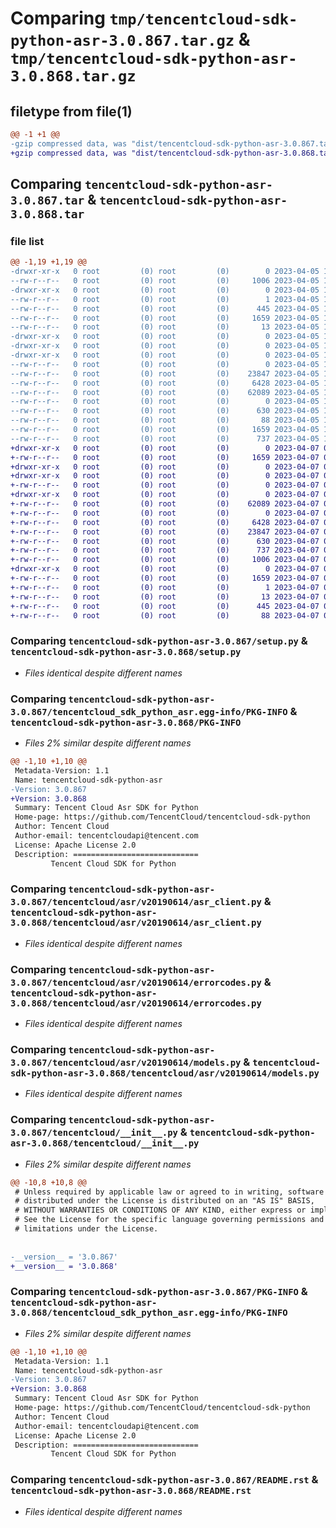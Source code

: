 # Comparing `tmp/tencentcloud-sdk-python-asr-3.0.867.tar.gz` & `tmp/tencentcloud-sdk-python-asr-3.0.868.tar.gz`

## filetype from file(1)

```diff
@@ -1 +1 @@
-gzip compressed data, was "dist/tencentcloud-sdk-python-asr-3.0.867.tar", last modified: Wed Apr  5 16:18:03 2023, max compression
+gzip compressed data, was "dist/tencentcloud-sdk-python-asr-3.0.868.tar", last modified: Fri Apr  7 00:18:34 2023, max compression
```

## Comparing `tencentcloud-sdk-python-asr-3.0.867.tar` & `tencentcloud-sdk-python-asr-3.0.868.tar`

### file list

```diff
@@ -1,19 +1,19 @@
-drwxr-xr-x   0 root         (0) root         (0)        0 2023-04-05 16:18:03.000000 tencentcloud-sdk-python-asr-3.0.867/
--rw-r--r--   0 root         (0) root         (0)     1006 2023-04-05 16:18:03.000000 tencentcloud-sdk-python-asr-3.0.867/setup.py
-drwxr-xr-x   0 root         (0) root         (0)        0 2023-04-05 16:18:03.000000 tencentcloud-sdk-python-asr-3.0.867/tencentcloud_sdk_python_asr.egg-info/
--rw-r--r--   0 root         (0) root         (0)        1 2023-04-05 16:18:03.000000 tencentcloud-sdk-python-asr-3.0.867/tencentcloud_sdk_python_asr.egg-info/dependency_links.txt
--rw-r--r--   0 root         (0) root         (0)      445 2023-04-05 16:18:03.000000 tencentcloud-sdk-python-asr-3.0.867/tencentcloud_sdk_python_asr.egg-info/SOURCES.txt
--rw-r--r--   0 root         (0) root         (0)     1659 2023-04-05 16:18:03.000000 tencentcloud-sdk-python-asr-3.0.867/tencentcloud_sdk_python_asr.egg-info/PKG-INFO
--rw-r--r--   0 root         (0) root         (0)       13 2023-04-05 16:18:03.000000 tencentcloud-sdk-python-asr-3.0.867/tencentcloud_sdk_python_asr.egg-info/top_level.txt
-drwxr-xr-x   0 root         (0) root         (0)        0 2023-04-05 16:18:03.000000 tencentcloud-sdk-python-asr-3.0.867/tencentcloud/
-drwxr-xr-x   0 root         (0) root         (0)        0 2023-04-05 16:18:03.000000 tencentcloud-sdk-python-asr-3.0.867/tencentcloud/asr/
-drwxr-xr-x   0 root         (0) root         (0)        0 2023-04-05 16:18:03.000000 tencentcloud-sdk-python-asr-3.0.867/tencentcloud/asr/v20190614/
--rw-r--r--   0 root         (0) root         (0)        0 2023-04-05 16:18:03.000000 tencentcloud-sdk-python-asr-3.0.867/tencentcloud/asr/v20190614/__init__.py
--rw-r--r--   0 root         (0) root         (0)    23847 2023-04-05 16:18:03.000000 tencentcloud-sdk-python-asr-3.0.867/tencentcloud/asr/v20190614/asr_client.py
--rw-r--r--   0 root         (0) root         (0)     6428 2023-04-05 16:18:03.000000 tencentcloud-sdk-python-asr-3.0.867/tencentcloud/asr/v20190614/errorcodes.py
--rw-r--r--   0 root         (0) root         (0)    62089 2023-04-05 16:18:03.000000 tencentcloud-sdk-python-asr-3.0.867/tencentcloud/asr/v20190614/models.py
--rw-r--r--   0 root         (0) root         (0)        0 2023-04-05 16:18:03.000000 tencentcloud-sdk-python-asr-3.0.867/tencentcloud/asr/__init__.py
--rw-r--r--   0 root         (0) root         (0)      630 2023-04-05 16:18:03.000000 tencentcloud-sdk-python-asr-3.0.867/tencentcloud/__init__.py
--rw-r--r--   0 root         (0) root         (0)       88 2023-04-05 16:18:03.000000 tencentcloud-sdk-python-asr-3.0.867/setup.cfg
--rw-r--r--   0 root         (0) root         (0)     1659 2023-04-05 16:18:03.000000 tencentcloud-sdk-python-asr-3.0.867/PKG-INFO
--rw-r--r--   0 root         (0) root         (0)      737 2023-04-05 16:18:03.000000 tencentcloud-sdk-python-asr-3.0.867/README.rst
+drwxr-xr-x   0 root         (0) root         (0)        0 2023-04-07 00:18:34.000000 tencentcloud-sdk-python-asr-3.0.868/
+-rw-r--r--   0 root         (0) root         (0)     1659 2023-04-07 00:18:34.000000 tencentcloud-sdk-python-asr-3.0.868/PKG-INFO
+drwxr-xr-x   0 root         (0) root         (0)        0 2023-04-07 00:18:34.000000 tencentcloud-sdk-python-asr-3.0.868/tencentcloud/
+drwxr-xr-x   0 root         (0) root         (0)        0 2023-04-07 00:18:34.000000 tencentcloud-sdk-python-asr-3.0.868/tencentcloud/asr/
+-rw-r--r--   0 root         (0) root         (0)        0 2023-04-07 00:18:33.000000 tencentcloud-sdk-python-asr-3.0.868/tencentcloud/asr/__init__.py
+drwxr-xr-x   0 root         (0) root         (0)        0 2023-04-07 00:18:34.000000 tencentcloud-sdk-python-asr-3.0.868/tencentcloud/asr/v20190614/
+-rw-r--r--   0 root         (0) root         (0)    62089 2023-04-07 00:18:33.000000 tencentcloud-sdk-python-asr-3.0.868/tencentcloud/asr/v20190614/models.py
+-rw-r--r--   0 root         (0) root         (0)        0 2023-04-07 00:18:33.000000 tencentcloud-sdk-python-asr-3.0.868/tencentcloud/asr/v20190614/__init__.py
+-rw-r--r--   0 root         (0) root         (0)     6428 2023-04-07 00:18:33.000000 tencentcloud-sdk-python-asr-3.0.868/tencentcloud/asr/v20190614/errorcodes.py
+-rw-r--r--   0 root         (0) root         (0)    23847 2023-04-07 00:18:33.000000 tencentcloud-sdk-python-asr-3.0.868/tencentcloud/asr/v20190614/asr_client.py
+-rw-r--r--   0 root         (0) root         (0)      630 2023-04-07 00:18:33.000000 tencentcloud-sdk-python-asr-3.0.868/tencentcloud/__init__.py
+-rw-r--r--   0 root         (0) root         (0)      737 2023-04-07 00:18:33.000000 tencentcloud-sdk-python-asr-3.0.868/README.rst
+-rw-r--r--   0 root         (0) root         (0)     1006 2023-04-07 00:18:33.000000 tencentcloud-sdk-python-asr-3.0.868/setup.py
+drwxr-xr-x   0 root         (0) root         (0)        0 2023-04-07 00:18:34.000000 tencentcloud-sdk-python-asr-3.0.868/tencentcloud_sdk_python_asr.egg-info/
+-rw-r--r--   0 root         (0) root         (0)     1659 2023-04-07 00:18:34.000000 tencentcloud-sdk-python-asr-3.0.868/tencentcloud_sdk_python_asr.egg-info/PKG-INFO
+-rw-r--r--   0 root         (0) root         (0)        1 2023-04-07 00:18:34.000000 tencentcloud-sdk-python-asr-3.0.868/tencentcloud_sdk_python_asr.egg-info/dependency_links.txt
+-rw-r--r--   0 root         (0) root         (0)       13 2023-04-07 00:18:34.000000 tencentcloud-sdk-python-asr-3.0.868/tencentcloud_sdk_python_asr.egg-info/top_level.txt
+-rw-r--r--   0 root         (0) root         (0)      445 2023-04-07 00:18:34.000000 tencentcloud-sdk-python-asr-3.0.868/tencentcloud_sdk_python_asr.egg-info/SOURCES.txt
+-rw-r--r--   0 root         (0) root         (0)       88 2023-04-07 00:18:34.000000 tencentcloud-sdk-python-asr-3.0.868/setup.cfg
```

### Comparing `tencentcloud-sdk-python-asr-3.0.867/setup.py` & `tencentcloud-sdk-python-asr-3.0.868/setup.py`

 * *Files identical despite different names*

### Comparing `tencentcloud-sdk-python-asr-3.0.867/tencentcloud_sdk_python_asr.egg-info/PKG-INFO` & `tencentcloud-sdk-python-asr-3.0.868/PKG-INFO`

 * *Files 2% similar despite different names*

```diff
@@ -1,10 +1,10 @@
 Metadata-Version: 1.1
 Name: tencentcloud-sdk-python-asr
-Version: 3.0.867
+Version: 3.0.868
 Summary: Tencent Cloud Asr SDK for Python
 Home-page: https://github.com/TencentCloud/tencentcloud-sdk-python
 Author: Tencent Cloud
 Author-email: tencentcloudapi@tencent.com
 License: Apache License 2.0
 Description: ============================
         Tencent Cloud SDK for Python
```

### Comparing `tencentcloud-sdk-python-asr-3.0.867/tencentcloud/asr/v20190614/asr_client.py` & `tencentcloud-sdk-python-asr-3.0.868/tencentcloud/asr/v20190614/asr_client.py`

 * *Files identical despite different names*

### Comparing `tencentcloud-sdk-python-asr-3.0.867/tencentcloud/asr/v20190614/errorcodes.py` & `tencentcloud-sdk-python-asr-3.0.868/tencentcloud/asr/v20190614/errorcodes.py`

 * *Files identical despite different names*

### Comparing `tencentcloud-sdk-python-asr-3.0.867/tencentcloud/asr/v20190614/models.py` & `tencentcloud-sdk-python-asr-3.0.868/tencentcloud/asr/v20190614/models.py`

 * *Files identical despite different names*

### Comparing `tencentcloud-sdk-python-asr-3.0.867/tencentcloud/__init__.py` & `tencentcloud-sdk-python-asr-3.0.868/tencentcloud/__init__.py`

 * *Files 2% similar despite different names*

```diff
@@ -10,8 +10,8 @@
 # Unless required by applicable law or agreed to in writing, software
 # distributed under the License is distributed on an "AS IS" BASIS,
 # WITHOUT WARRANTIES OR CONDITIONS OF ANY KIND, either express or implied.
 # See the License for the specific language governing permissions and
 # limitations under the License.
 
 
-__version__ = '3.0.867'
+__version__ = '3.0.868'
```

### Comparing `tencentcloud-sdk-python-asr-3.0.867/PKG-INFO` & `tencentcloud-sdk-python-asr-3.0.868/tencentcloud_sdk_python_asr.egg-info/PKG-INFO`

 * *Files 2% similar despite different names*

```diff
@@ -1,10 +1,10 @@
 Metadata-Version: 1.1
 Name: tencentcloud-sdk-python-asr
-Version: 3.0.867
+Version: 3.0.868
 Summary: Tencent Cloud Asr SDK for Python
 Home-page: https://github.com/TencentCloud/tencentcloud-sdk-python
 Author: Tencent Cloud
 Author-email: tencentcloudapi@tencent.com
 License: Apache License 2.0
 Description: ============================
         Tencent Cloud SDK for Python
```

### Comparing `tencentcloud-sdk-python-asr-3.0.867/README.rst` & `tencentcloud-sdk-python-asr-3.0.868/README.rst`

 * *Files identical despite different names*

